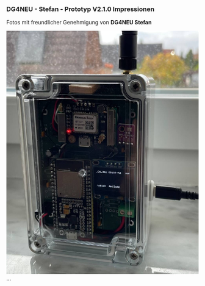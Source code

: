 ### DG4NEU - Stefan - Prototyp V2.1.0 Impressionen

Fotos mit freundlicher Genehmigung von **DG4NEU Stefan**

![Fertiggerät](/gallery/DG4NEU_Stefan/DG4NEU_V2.1.0_ok.jpg)
...
